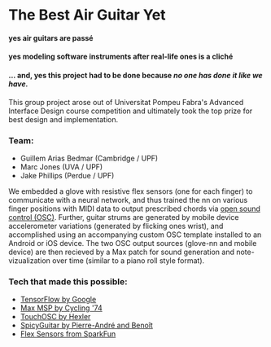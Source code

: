 # The Best Air Guitar Yet

#### yes air guitars are passé
#### yes modeling software instruments after real-life ones is a cliché
#### ... and, yes this project had to be done because _no one has done it like we have._

This group project arose out of Universitat Pompeu Fabra's Advanced Interface Design course competition and ultimately took the top prize for best design and implementation.

### Team:
- Guillem Arias Bedmar (Cambridge / UPF)
- Marc Jones (UVA / UPF)
- Jake Phillips (Perdue / UPF)

We embedded a glove with resistive flex sensors (one for each finger) to communicate with a neural network, and thus trained the nn on various finger positions with MIDI data to output prescribed chords via [open sound control (OSC)](https://en.wikipedia.org/wiki/Open_Sound_Control). Further, guitar strums are generated by mobile device accelerometer variations (generated by flicking ones wrist), and accomplished using an accompanying custom OSC template installed to an Android or iOS device. The two OSC output sources (glove-nn and mobile device) are then recieved by a Max patch for sound generation and note-vizualization over time (similar to a piano roll style format).

### Tech that made this possible:
- [TensorFlow by Google](https://www.tensorflow.org)
- [Max MSP by Cycling '74](https://cycling74.com/products/max/)
- [TouchOSC by Hexler](https://hexler.net/software/touchosc)
- [SpicyGuitar by Pierre-André and Benoît](http://www.spicyguitar.com)
- [Flex Sensors from SparkFun](https://www.sparkfun.com/products/8606)

